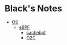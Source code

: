 # Black's Notes

* [OS](./paper%20notes/OS)
  * [eBPF](./paper%20notes/OS/eBPF)
    * [cachebpf](./paper%20notes/OS/eBPF/cachebpf.md)
    * [O2C](./paper%20notes/OS/eBPF/cachebpf.md)